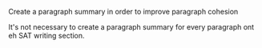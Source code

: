 Create a paragraph summary in order to improve paragraph cohesion

It's not necessary to create a paragraph summary for every paragraph ont eh SAT writing section.